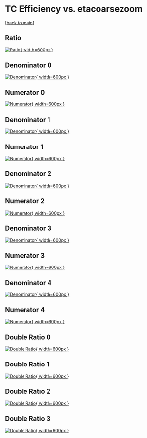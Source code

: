 # TC Efficiency vs. etacoarsezoom

[[back to main](./)]



## Ratio

[![Ratio](../mtv/var/TC_xtr_321_0_eff_etacoarsezoom.png){ width=600px }](../mtv/var/TC_xtr_321_0_eff_etacoarsezoom.pdf)

## Denominator 0

[![Denominator](../mtv/den/TC_xtr_321_0_eff_etacoarsezoom_den0.png){ width=600px }](../mtv/den/TC_xtr_321_0_eff_etacoarsezoom_den0.pdf)

## Numerator 0

[![Numerator](../mtv/num/TC_xtr_321_0_eff_etacoarsezoom_num0.png){ width=600px }](../mtv/num/TC_xtr_321_0_eff_etacoarsezoom_num0.pdf)

## Denominator 1

[![Denominator](../mtv/den/TC_xtr_321_0_eff_etacoarsezoom_den1.png){ width=600px }](../mtv/den/TC_xtr_321_0_eff_etacoarsezoom_den1.pdf)

## Numerator 1

[![Numerator](../mtv/num/TC_xtr_321_0_eff_etacoarsezoom_num1.png){ width=600px }](../mtv/num/TC_xtr_321_0_eff_etacoarsezoom_num1.pdf)

## Denominator 2

[![Denominator](../mtv/den/TC_xtr_321_0_eff_etacoarsezoom_den2.png){ width=600px }](../mtv/den/TC_xtr_321_0_eff_etacoarsezoom_den2.pdf)

## Numerator 2

[![Numerator](../mtv/num/TC_xtr_321_0_eff_etacoarsezoom_num2.png){ width=600px }](../mtv/num/TC_xtr_321_0_eff_etacoarsezoom_num2.pdf)

## Denominator 3

[![Denominator](../mtv/den/TC_xtr_321_0_eff_etacoarsezoom_den3.png){ width=600px }](../mtv/den/TC_xtr_321_0_eff_etacoarsezoom_den3.pdf)

## Numerator 3

[![Numerator](../mtv/num/TC_xtr_321_0_eff_etacoarsezoom_num3.png){ width=600px }](../mtv/num/TC_xtr_321_0_eff_etacoarsezoom_num3.pdf)

## Denominator 4

[![Denominator](../mtv/den/TC_xtr_321_0_eff_etacoarsezoom_den4.png){ width=600px }](../mtv/den/TC_xtr_321_0_eff_etacoarsezoom_den4.pdf)

## Numerator 4

[![Numerator](../mtv/num/TC_xtr_321_0_eff_etacoarsezoom_num4.png){ width=600px }](../mtv/num/TC_xtr_321_0_eff_etacoarsezoom_num4.pdf)

## Double Ratio 0

[![Double Ratio](../mtv/ratio/TC_xtr_321_0_eff_etacoarsezoom_ratio0.png){ width=600px }](../mtv/ratio/TC_xtr_321_0_eff_etacoarsezoom_ratio0.pdf)

## Double Ratio 1

[![Double Ratio](../mtv/ratio/TC_xtr_321_0_eff_etacoarsezoom_ratio1.png){ width=600px }](../mtv/ratio/TC_xtr_321_0_eff_etacoarsezoom_ratio1.pdf)

## Double Ratio 2

[![Double Ratio](../mtv/ratio/TC_xtr_321_0_eff_etacoarsezoom_ratio2.png){ width=600px }](../mtv/ratio/TC_xtr_321_0_eff_etacoarsezoom_ratio2.pdf)

## Double Ratio 3

[![Double Ratio](../mtv/ratio/TC_xtr_321_0_eff_etacoarsezoom_ratio3.png){ width=600px }](../mtv/ratio/TC_xtr_321_0_eff_etacoarsezoom_ratio3.pdf)

